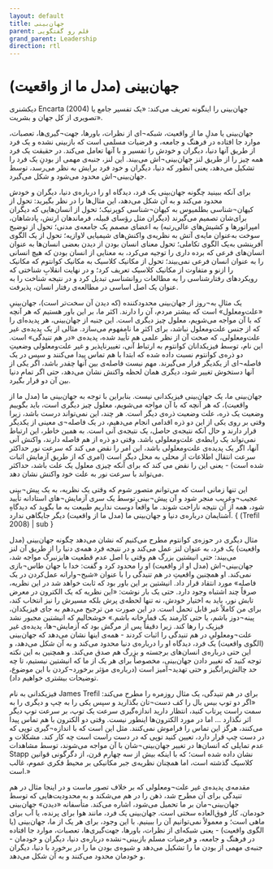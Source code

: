 ```yaml
---
layout: default
title: جهان‌بینی
parent: قلم رو گفتگویی
grand_parent: Leadership
direction: rtl
---
```


# جهان‌بینی (مدل ما از واقعیت)
دیکشنری Encarta (2004) جهان‌بینی را اینگونه تعریف می‌کند: «یک تفسیر جامع یا تصویری از کل جهان و بشریت».

جهان‌بینی یا مدلِ ما از واقعیت، شبکه¬ای از نظرات، باورها، جهت¬گیری‌ها، تعصبات، موارد جا افتاده در فرهنگ و جامعه، و فرضیات مسلمی ‌است که بازبینی نشده و یک فرد از طریق آنها دنیا، دیگران و خودش را تفسیر و با آنها تعامل می‌کند. در حقیقت یک فرد همه چیز را از طریق لنز جهان‌بینی¬اش می‌بیند. این لنز، جنبه‌ی مهمی ‌از بودنِ یک فرد را تشکیل می‌دهد، یعنی آنطور که دنیا، دیگران و خود فرد برایش به نظر می‌رسد، توسط جهان‌بینی¬اش محدود می‌شود و شکل می‌گیرد.

برای آنکه ببینید چگونه جهان‌بینی یک فرد، دیدگاه او را درباره‌ی دنیا، دیگران و خودش محدود می‌کند و به آن شکل می‌دهد، این مثال‌ها را در نظر بگیرید: تحول از کیهان¬شناسی بطلمیوس به کیهان¬شناسی کوپرنیک؛ تحول از انسان‌هایی که دیگران برای‌شان تصمیم می‌گیرند (دیگران مثل رؤسای قبیله‌، فرماندهان ارتش، پادشاهان، امپراتورها و کشیش‌های عالی‌رتبه) به اعضای مصمم یک جامعه‌ی مدنی؛ تحول از توضیح سوخت به‌عنوان مایه‌ی آتش به نظریه‌ی واکنش‌های شیمیایی لاوازیه؛ تحول از یک الگوی آفرینشی به‌یک الگوی تکاملی؛ تحول معنای انسان بودن از دیدن بعضی انسان‌ها به عنوان انسان‌های فرعی که برده داری را توجیه می‌کرد، به معنایی از انسان بودن که هیچ انسانی را به عنوان انسان فرعی نمی‌بیند؛ تحول از مکانیک کلاسیک به مکانیک کوانتوم که مکانیک را ازنو و متفاوت از مکانیک کلاسیک تعریف کرد؛ و در نهایت انقلابِ شناختی که رویکردهای رفتارشناسی را به مطالعات روانشناسی تبدیل کرد و در نتیجه شناخت را به عنوان یک اصل اساسی در مطالعه‌ی رفتار انسان، پذیرفت.

یک مثالِ به¬روز از جهان‌بینی محدودکننده (که دیدن آن سخت‌تر است)، جهان‌بینیِ «علت‌ومعلول» است که بیشتر مردم، آن را دارند. اکثر ما، بر این باور هستیم که هر آنچه که با آن مواجه می‌شویم، معلول چیز دیگری است. این جنبه از جهان‌بینی، هر پدیده‌ای را که از جنس علت‌ومعلول نباشد، برای اکثرِ ما نامفهوم می‌سازد. مثالی از یک پدیده‌ی غیر علت‌ومعلولی، که صحت آن از نظر علمی‌ هم تأیید شده، پدیده‌ی «در هم تنیدگی» است. این نام، توسط فیزیکدانان کوانتوم به ارتباط آنی، تغییرناپذیر و غیر علت‌ومعلولی وضعیتِ دو ذره‌ی کوانتوم نسبت داده شده که ابتدا با هم تماس پیدا می‌کنند و سپس در یک فاصله¬ای از یکدیگر قرار می‌گیرند. مهم نیست فاصله‌ی بین آنها چقدر باشد، اگر یکی از آنها دستخوش تغییر شود، دیگری همان لحظه واکنش نشان می‌دهد، حتی اگر تمام دنیا بین آن دو قرار بگیرد.

جهان‌بینی ما، یک جهان‌بینی فیزیکدانی نیست. بنابراین با توجه به جهان‌بینی ما (مدل ما از واقعیت)، که هر آنچه که با آن مواجه می‌شویم، معلول چیز دیگری است، باید بگوییم وضعیت یک ذره، علت وضعیت ذره‌ی دیگر است. هر چند، این نمی‌تواند درست باشد، زیرا وقتی بر روی یکی از این دو ذره اقدامی انجام می‌دهیم، در یک فاصله¬ی معینی از یکدیگر قرار دارند و حال آنکه نتیجه‌ی حاصل، یک نتیجه‌ی آنی است. به همین خاطر، این ارتباط نمی‌تواند یک رابطه‌ی علت‌ومعلولی باشد. وقتی دو ذره از هم فاصله دارند، واکنش آنی آنها، اگر یک پدیده‌ی علت‌ومعلولی باشد، این امر را نقض می کند که سرعت نور حداکثر سرعت انتقال اطلاعات از محلی به محل دیگر است (امری که از طریق آزمایش اثبات شده است) - یعنی این را نقض می کند که برای آنکه چیزی معلول یک علت باشد، حداکثر می‌تواند با سرعت نور به علت خود واکنش نشان دهد. 

این تنها زمانی است که می‌توانم متصور شوم که وقتی یک نظریه، به‌ یک پیش¬بینی عجیب¬وغریب منجر شود و آن پیش¬بینی توسط یک سری آزمایش¬های استادانه تأیید شود، همه از آن نتیجه ناراحت شوند. ما واقعاً دوست نداریم طبیعت به ما بگوید که دیدگاهِ آشنایمان درباره‌ی دنیا و جهان‌بینی ما (مدل ما از واقعیت) دیگر جایگاهی ندارد. { (Trefil 2008) | sub }

مثال دیگری در حوزه‌ی کوانتوم مطرح می‌کنیم که نشان می‌دهد چگونه جهان‌بینی (مدل واقعیت)‌ یک فرد، به عنوان لنز عمل می‌کند و در نتیجه فرد همه‌ی دنیا را از طریق آن لنز می‌بیند: حتی انیشتین بزرگ هم وقتی با اصل عدم قطعیت ‌هایزنبرگ مواجه شد، جهان‌بینی¬اش (مدل او از واقعیت) او را محدود کرد و گفت: خدا با جهان طاس¬بازی نمی‌کند. او همچنین واقعیتِ در هم تنیدگی را با عنوان «شبح¬وارانه عمل‌کردن در یک فاصله» مورد انتقاد قرار داد. انیشتین بر این باور بود که ثابت خواهد شد در این نظریه، صرفاً چند اشتباه وجود دارد. حتی یک بار نوشت: «این نظریه که ‌یک الکترون در معرض تابش نور، باید به اختیار خودش، نه تنها لحظه‌ی پرش بلکه مسیرش را نیز انتخاب کند، برای من کاملاً غیر قابل تحمل است. در این صورت من ترجیح می‌دهم به جای فیزیکدان، پینه¬دوز باشم، یا حتی کارمند یک قمارخانه باشم.» خوشحالیم که انیشتین مجبور نشد فیزیک را رها کند. زیرا دقیقاً پس از مرگش بود که آزمایش¬ها، پدیده‌ی غیر علت¬ومعلولیِ در هم تنیدگی را اثبات کردند - همه‌ی اینها نشان می‌دهد که جهان‌بینی (الگوی واقعیت) یک فرد، دیدگاه او را درباره‌ی دنیا محدود می‌کند و به آن شکل می‌دهد، و این حتی درباره‌ی انسان‌های برجسته و بزرگ هم صدق می‌کند. و همچنین به این نکته توجه کنید که تغییر دادن جهان‌بینی، مخصوصاً برای هر یک از ما که انیشتین نیستیم، تا چه حد چالش‌برانگیز و حتی تهدید¬آمیز است (درباره‌ی مؤثر برخورد¬کردن با این موضوع، توضیحات بیشتری خواهیم داد).

فیزیکدانی به نام James Trefil برای در هم تنیدگی، یک مثال روزمره را مطرح می‌کند: «اگر دو توپ بیس بال را کف دست¬تان بگذارید و سپس یکی را به چپ و دیگری را به سمت راست پرتاب کنید، انتظار دارید اندازه‌گیری سرعت یک توپ، بر سرعت توپ دیگر اثر نگذارد ... اما در مورد الکترون‌ها اینطور نیست. وقتی دو الکترون با هم تماس پیدا می‌کنند، هرگز این تماس را فراموش نمی‌کنند. مثل این است که با اندازه¬گیری توپی که در دست چپ قرار دارد، تعیین کنید توپی که در دست راست است چه کار ‌کند. مشکلات و عدم تمایلی که انسان‌ها در تغییر جهان‌بینی¬شان با آن مواجه می‌شوند، توسط مشاهدات Stapp نشان داده شده است؛ که با اینکه بیش از سه چهارم قرن، از دگرگونی قوانین کلاسیک گذشته است، اما همچنان نظریه‌ی جبر مکانیکی بر محيط فکری عموم، غالب است.»

مقدمه‌ی پدیده‌ی غیر علت¬ومعلولی که بر خلاف تصور ماست و در اینجا مثال در هم تنیدگی برای آن مطرح شد، ذهن را در هم می‌شکند و به محدودیت‌هایی که توسط جهان‌بینی¬مان بر ما تحمیل می‌شود، اشاره می‌کند. متأسفانه «دیدن» جهان‌بینی خودمان، کار فوق‌العاده سختی است. جهان‌بینی یک فرد، مانند هوا برای پرنده، یا آب برای ماهی است؛ و معمولاً نمی‌توانیم آن را ببینیم. با این وجود، برای هر یک از ما، جهان‌بینی (یا الگوی واقعیت) - یعنی شبکه‌ای از نظرات، باورها، جهت‌گیری‌ها، تعصبات، موارد جا افتاده در فرهنگ و جامعه، و فرضیات مسلم بازبینی¬نشده درباره‌ی دنیا، دیگران و خودمان - جنبه‌ی مهمی ‌از بودن ما را تشکیل می‌دهد و شیوه‌ی بودن ما را در برخورد با دنیا، دیگران و خودمان محدود می‌کنند و به آن شکل می‌دهد.
